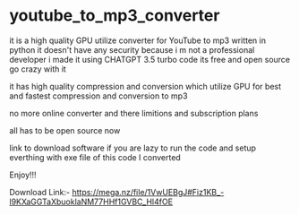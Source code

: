 # youtube_to_mp3_converter
it is a high quality GPU utilize converter for YouTube to mp3 written in python it doesn't have any security because i m not a professional developer i made it using CHATGPT 3.5 turbo code its free and open source go crazy with it

it has high quality compression and conversion which utilize GPU for best and fastest compression and conversion to mp3

no more online converter and there limitions and subscription plans 

all has to be open source now 

link to download software if you are lazy to run the code and setup everthing with exe file of this code I converted

Enjoy!!!

Download Link:- https://mega.nz/file/1VwUEBgJ#Fiz1KB_-l9KXaGGTaXbuoklaNM77HHf1GVBC_Hl4fOE
